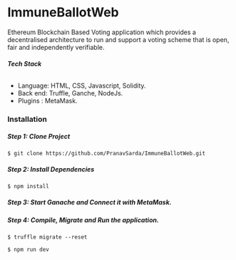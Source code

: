 # ImmuneBallotWeb
Ethereum Blockchain Based Voting application which provides a decentralised architecture to run
and support a voting scheme that is open, fair and independently verifiable.

###### **Tech Stack**
- Language: HTML, CSS, Javascript,  Solidity.
- Back end: Truffle, Ganche, NodeJs.
- Plugins : MetaMask.

### Installation

##### Step 1: Clone Project
`$ git clone https://github.com/PranavSarda/ImmuneBallotWeb.git`

##### Step 2: Install Dependencies
`$ npm install`

##### Step 3: Start Ganache and Connect it with MetaMask.

##### Step 4: Compile, Migrate and Run the application.
`$ truffle migrate --reset`

`$ npm run dev`